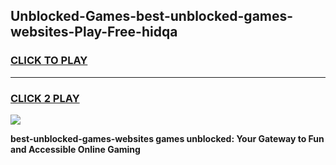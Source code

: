 
## Unblocked-Games-best-unblocked-games-websites-Play-Free-hidqa
<h3>
<a href="https://premium76.site?title=best-unblocked-games-websites&ref=18A1">CLICK TO PLAY</a></h3>
<hr>

<h3>
<a href="https://premium76.site?title=best-unblocked-games-websites&ref=18A1">CLICK 2 PLAY</a>
  
</h3>

<a href="https://premium76.site?title=best-unblocked-games-websites&ref=18A1"><img src="https://clearcache.store/games.png"></a>


**best-unblocked-games-websites games unblocked: Your Gateway to Fun and Accessible Online Gaming**
